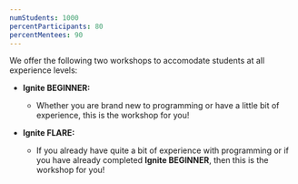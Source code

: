 ```yaml
---
numStudents: 1000
percentParticipants: 80
percentMentees: 90
---
```

We offer the following two workshops to accomodate students at all experience levels:

* **Ignite BEGINNER:** 
  - Whether you are brand new to programming or have a little bit of experience, this is the workshop for you!

* **Ignite FLARE:** 
  - If you already have quite a bit of experience with programming or if you have already completed **Ignite BEGINNER**, then this is the workshop for you!
